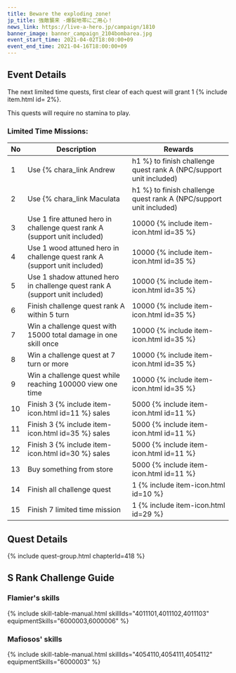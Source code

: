 ```yaml
---
title: Beware the exploding zone!
jp_title: 強敵襲来 -爆裂地帯にご用心！
news_link: https://live-a-hero.jp/campaign/1810
banner_image: banner_campaign_2104bombarea.jpg 
event_start_time: 2021-04-02T18:00:00+09
event_end_time: 2021-04-16T18:00:00+09
---
```


## Event Details

The next limited time quests, first clear of each quest will grant 1 {% include item.html id= 2%}.

This quests will require no stamina to play.

### Limited Time Missions: 

| No  | Description      | Rewards      |
|----|-----------------------------------------------------------|----------------|
| 1  | Use {% chara_link Andrew|h1 %} to finish challenge quest rank A (NPC/support unit included)| 10000 {% include item-icon.html id=35 %}    |
| 2  | Use {% chara_link Maculata|h1 %} to finish challenge quest rank A (NPC/support unit included)| 10000 {% include item-icon.html id=35 %}     |
| 3  | Use 1 fire attuned hero in challenge quest rank A (support unit included)       | 10000 {% include item-icon.html id=35 %}    |
| 4  | Use 1 wood attuned hero in challenge quest rank A (support unit included)      | 10000 {% include item-icon.html id=35 %}      |
| 5  | Use 1 shadow attuned hero in challenge quest rank A (support unit included)        | 10000 {% include item-icon.html id=35 %}     |
| 6  | Finish challenge quest rank A within 5 turn               | 10000 {% include item-icon.html id=35 %}       |
| 7  | Win a challenge quest with 15000 total damage in one skill once| 10000 {% include item-icon.html id=35 %}    |
| 8  | Win a challenge quest at 7 turn or more               | 10000 {% include item-icon.html id=35 %}     |
| 9  | Win a challenge quest while reaching 100000 view one time | 10000 {% include item-icon.html id=35 %}     |
| 10 | Finish 3 {% include item-icon.html id=11 %} sales         | 5000 {% include item-icon.html id=11 %}  |
| 11 | Finish 3 {% include item-icon.html id=35 %} sales         | 5000 {% include item-icon.html id=11 %} |
| 12 | Finish 3 {% include item-icon.html id=30 %} sales         | 5000 {% include item-icon.html id=11 %} |
| 13 | Buy something from store                                  | 5000 {% include item-icon.html id=11 %} |
| 14 | Finish all challenge quest                            | 1 {% include item-icon.html id=10 %}   |
| 15 | Finish 7 limited time mission                             | 1 {% include item-icon.html id=29 %} |

## Quest Details

{% include quest-group.html chapterId=418 %}

## S Rank Challenge Guide

### Flamier's skills

{% include skill-table-manual.html skillIds="4011101,4011102,4011103" equipmentSkills="6000003,6000006" %}

### Mafiosos' skills

{% include skill-table-manual.html skillIds="4054110,4054111,4054112" equipmentSkills="6000003" %}
